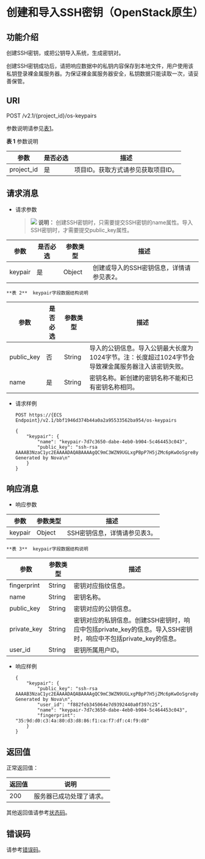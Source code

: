 # 创建和导入SSH密钥（OpenStack原生）<a name="bms_api_0740"></a>

## 功能介绍<a name="section46928615105534"></a>

创建SSH密钥，或把公钥导入系统，生成密钥对。

创建SSH密钥成功后，请把响应数据中的私钥内容保存到本地文件，用户使用该私钥登录裸金属服务器。为保证裸金属服务器安全，私钥数据只能读取一次，请妥善保管。

## URI<a name="section3181044105534"></a>

POST /v2.1/\{project\_id\}/os-keypairs

参数说明请参见[表1](#table137043339568)。

**表 1**  参数说明

|参数|是否必选|描述|
|--|--|--|
|project_id|是|项目ID。获取方式请参见获取项目ID。|


## 请求消息<a name="section61879170105534"></a>

-   请求参数

    >![](public_sys-resources/icon-note.gif) **说明：** 
    >创建SSH密钥时，只需要提交SSH密钥的name属性。导入SSH密钥时，才需要提交public\_key属性。

|参数|是否必选|参数类型|描述|
|--|--|--|--|
|keypair|是|Object|创建或导入的SSH密钥信息，详情请参见表2。|


    **表 2**  keypair字段数据结构说明

|参数|是否必选|参数类型|描述|
|--|--|--|--|
|public_key|否|String|导入的公钥信息。导入公钥最大长度为1024字节。注：长度超过1024字节会导致裸金属服务器注入该密钥失败。|
|name|是|String|密钥名称。新创建的密钥名称不能和已有密钥名称相同。|



-   请求样例

    ```
    POST https://{ECS Endpoint}/v2.1/bbf1946d374b44a0a2a95533562ba954/os-keypairs
    ```

    ```
    {
        "keypair": {
            "name": "keypair-7d7c3650-dabe-4eb0-b904-5c464453c043",
            "public_key": "ssh-rsa AAAAB3NzaC1yc2EAAAADAQABAAAAgQC9mC3WZN9UGLxgPBpP7H5jZMc6pKwOoSgre8yun6REFktn/Kz7DUt9jaR1UJyRzHxITfCfAIgSxPdGqB/oF1suMyWgu5i0625vavLB5z5kC8Hq3qZJ9zJO1poE1kyD+htiTtPWJ88e12xuH2XB/CZN9OpEiF98hAagiOE0EnOS5Q== Generated by Nova\n"
        }
    }
    ```


## 响应消息<a name="section33789573105534"></a>

-   响应参数

|参数|参数类型|描述|
|--|--|--|
|keypair|Object|SSH密钥信息，详情请参见表3。|


    **表 3**  keypair字段数据结构说明

|参数|参数类型|描述|
|--|--|--|
|fingerprint|String|密钥对应指纹信息。|
|name|String|密钥名称。|
|public_key|String|密钥对应的公钥信息。|
|private_key|String|密钥对应的私钥信息。创建SSH密钥时，响应中包括private_key的信息。导入SSH密钥时，响应中不包括private_key的信息。|
|user_id|String|密钥所属用户ID。|



-   响应样例

    ```
    {
        "keypair": {
            "public_key": "ssh-rsa AAAAB3NzaC1yc2EAAAADAQABAAAAgQC9mC3WZN9UGLxgPBpP7H5jZMc6pKwOoSgre8yun6REFktn/Kz7DUt9jaR1UJyRzHxITfCfAIgSxPdGqB/oF1suMyWgu5i0625vavLB5z5kC8Hq3qZJ9zJO1poE1kyD+htiTtPWJ88e12xuH2XB/CZN9OpEiF98hAagiOE0EnOS5Q== Generated by Nova\n",
            "user_id": "f882feb345064e7d9392440a0f397c25",
            "name": "keypair-7d7c3650-dabe-4eb0-b904-5c464453c043",
            "fingerprint": "35:9d:d0:c3:4a:80:d3:d8:86:f1:ca:f7:df:c4:f9:d8"
        }
    }
    ```


## 返回值<a name="section7610951"></a>

正常返回值：

|返回值|说明|
|--|--|
|200|服务器已成功处理了请求。|


其他返回值请参考[状态码](状态码.md)。

## 错误码<a name="section14752650154917"></a>

请参考[错误码](错误码.md)。


